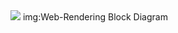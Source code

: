 <img src='https://www.html5rocks.com/en/tutorials/internals/howbrowserswork/webkitflow.png'/>
<caption align='centre'>img:Web-Rendering Block Diagram</caption>
